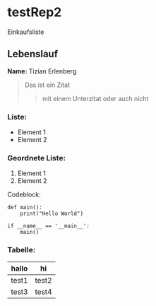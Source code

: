 # testRep2
Einkaufsliste

## Lebenslauf

**Name:** Tizian Erlenberg

> Das ist ein Zitat
>> mit einem Unterzitat
> oder auch nicht

### Liste:

- Element 1
- Element 2

### Geordnete Liste:

1. Element 1
1. Element 2

Codeblock:

```
def main():
	print("Hello World")

if __name__ == '__main__':
	main()
```

### Tabelle:

|  hallo | hi          |
|--------|-------------|
|  test1 | test2       |
|  test3 | test4       |

